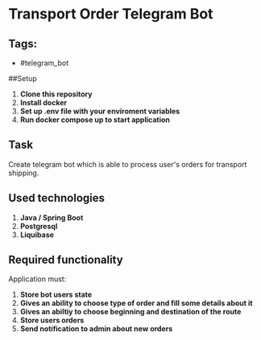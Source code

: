 # Transport Order Telegram Bot

## Tags: 
- #telegram_bot

##Setup
1. **Clone this repository**
2. **Install docker**
3. **Set up .env file with your enviroment variables**
4. **Run docker compose up to start application**

## Task
Create telegram bot which is able to process user's orders for transport shipping.

## Used technologies
1. **Java / Spring Boot**
2. **Postgresql**
3. **Liquibase**

## Required functionality
Application must:
1. **Store bot users state**
2. **Gives an ability to choose type of order and fill some details about it**
3. **Gives an abiltiy to choose beginning and destination of the route**
4. **Store users orders**
5. **Send notification to admin about new orders**
